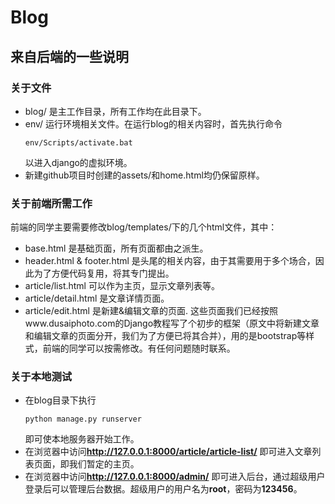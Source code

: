# Blog
## 来自后端的一些说明
### 关于文件
- blog/ 是主工作目录，所有工作均在此目录下。
- env/ 运行环境相关文件。在运行blog的相关内容时，首先执行命令
  ```shell
  env/Scripts/activate.bat
  ```
  以进入django的虚拟环境。
- 新建github项目时创建的assets/和home.html均仍保留原样。

### 关于前端所需工作
前端的同学主要需要修改blog/templates/下的几个html文件，其中：
- base.html 是基础页面，所有页面都由之派生。
- header.html & footer.html 是头尾的相关内容，由于其需要用于多个场合，因此为了方便代码复用，将其专门提出。
- article/list.html 可以作为主页，显示文章列表等。
- article/detail.html 是文章详情页面。
- article/edit.html 是新建&编辑文章的页面.
这些页面我们已经按照www.dusaiphoto.com的Django教程写了个初步的框架（原文中将新建文章和编辑文章的页面分开，我们为了方便已将其合并），用的是bootstrap等样式，前端的同学可以按需修改。有任何问题随时联系。

### 关于本地测试
- 在blog目录下执行
  ```shell
  python manage.py runserver
  ```
  即可使本地服务器开始工作。
- 在浏览器中访问**http://127.0.0.1:8000/article/article-list/**
  即可进入文章列表页面，即我们暂定的主页。
- 在浏览器中访问**http://127.0.0.1:8000/admin/**
  即可进入后台，通过超级用户登录后可以管理后台数据。超级用户的用户名为**root**，密码为**123456**。